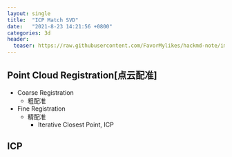 ```yaml
---
layout: single
title:  "ICP Match SVD"
date:   "2021-8-23 14:21:56 +0800"
categories: 3d
header:
  teaser: https://raw.githubusercontent.com/FavorMylikes/hackmd-note/img/img20210823123247.png
---
```


## Point Cloud Registration[点云配准]

- Coarse Registration
  - 粗配准
- Fine Registration
  - 精配准
    - Iterative Closest Point, ICP

## ICP 
